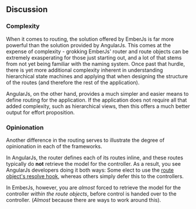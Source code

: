 ## Discussion

### Complexity

When it comes to routing, the solution offered by EmberJs is far more powerful
than the solution provided by AngularJs.
This comes at the expense of complexity -
grokking EmberJs' router and route objects can be extremely exasperating
for those just starting out,
and a lot of that stems from not yet being familiar with the naming system.
Once past that hurdle, there is yet more additional complexity inherent in
understanding hierarchical state machines and applying that
when designing the structure of the routes (and therefore the rest of the application).

AngularJs, on the other hand, provides a much simpler and easier means
to define routing for the application.
If the application does not require all that added complexity,
such as hierarchical views,
then this offers a much better output for effort proposition.

### Opinionation

Another difference in the routing serves to illustrate
the degree of opinionation in each of the frameworks.

In AngularJs, the router defines each of its routes inline,
and these routes typically do **not** retrieve the model for the controller.
As a result, you see AngularJs developers doing it both ways:
Some elect to use the
[route object's resolve hook](https://docs.angularjs.org/api/ngRoute/provider/$routeProvider),
whereas others simply defer this to the controllers.

In EmberJs, however, you are *almost* forced to retrieve the model for the controller *within the route objects*,
before control is handed over to the controller.
(*Almost* because there are ways to work around this).
